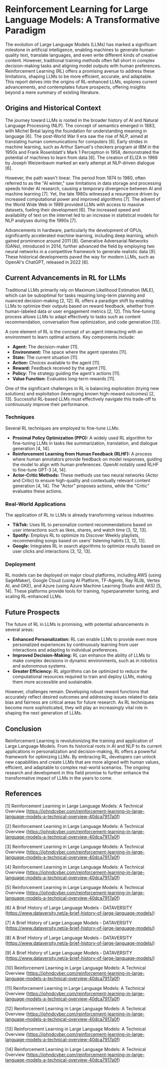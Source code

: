 # Reinforcement Learning for Large Language Models: A Transformative Paradigm

The evolution of Large Language Models (LLMs) has marked a significant milestone in artificial intelligence, enabling machines to generate human-quality text, translate languages, and even write different kinds of creative content. However, traditional training methods often fall short in complex decision-making tasks and aligning model outputs with human preferences. Reinforcement Learning (RL) offers a promising avenue to address these limitations, shaping LLMs to be more efficient, accurate, and adaptable. This report delves into the origins of RL-enhanced LLMs, explores current advancements, and contemplates future prospects, offering insights beyond a mere summary of existing literature.

## Origins and Historical Context

The journey toward LLMs is rooted in the broader history of AI and Natural Language Processing (NLP). The concept of semantics emerged in 1883, with Michel Bréal laying the foundation for understanding meaning in language [6]. The post-World War II era saw the rise of NLP, aimed at translating human communications for computers [6]. Early strides in machine learning, such as Arthur Samuel's checkers program at IBM in the 1950s and Frank Rosenblatt's Mark 1 Perceptron in 1958, demonstrated the potential of machines to learn from data [6]. The creation of ELIZA in 1966 by Joseph Weizenbaum marked an early attempt at NLP-driven dialogue [6].

However, the path wasn't linear. The period from 1974 to 1980, often referred to as the "AI winter," saw limitations in data storage and processing speeds hinder AI research, causing a temporary divergence between AI and machine learning [7]. Yet, the late 1980s witnessed a resurgence driven by increased computational power and improved algorithms [7]. The advent of the World Wide Web in 1989 provided LLMs with access to massive datasets, fueling their development [6]. The increased speed and availability of text on the internet led to an increase in statistical models for NLP analyses during the 1990s [7].

Advancements in hardware, particularly the development of GPUs, significantly accelerated machine learning, including deep learning, which gained prominence around 2011 [8]. Generative Adversarial Networks (GANs), introduced in 2014, further advanced the field by employing two neural networks in a competitive framework to generate realistic data [9]. These historical developments paved the way for modern LLMs, such as OpenAI's ChatGPT, released in 2022 [6].

## Current Advancements in RL for LLMs

Traditional LLMs primarily rely on Maximum Likelihood Estimation (MLE), which can be suboptimal for tasks requiring long-term planning and nuanced decision-making [2, 12]. RL offers a paradigm shift by enabling LLMs to optimize their outputs based on reward feedback, whether from human-labeled data or user engagement metrics [2, 12]. This fine-tuning process allows LLMs to adapt effectively to tasks such as content recommendation, conversation flow optimization, and code generation [13].

A core element of RL is the concept of an agent interacting with an environment to learn optimal actions. Key components include:

*   **Agent:** The decision-maker [11].
*   **Environment:** The space where the agent operates [11].
*   **State:** The current situation [11].
*   **Action:** Choices available to the agent [11].
*   **Reward:** Feedback received by the agent [11].
*   **Policy:** The strategy guiding the agent's actions [11].
*   **Value Function:** Evaluates long-term rewards [11].

One of the significant challenges in RL is balancing exploration (trying new solutions) and exploitation (leveraging known high-reward outcomes) [2, 13]. Successful RL-based LLMs must effectively navigate this trade-off to continuously improve their performance.

### Techniques

Several RL techniques are employed to fine-tune LLMs:

*   **Proximal Policy Optimization (PPO):** A widely used RL algorithm for fine-tuning LLMs in tasks like summarization, translation, and dialogue generation [4, 14].
*   **Reinforcement Learning from Human Feedback (RLHF):** A process where human annotators provide feedback on model responses, guiding the model to align with human preferences. OpenAI notably used RLHF to fine-tune GPT-3 [4, 14].
*   **Actor-Critic Methods:** These methods use two neural networks (Actor and Critic) to ensure high-quality and contextually relevant content generation [4, 14]. The "Actor" proposes actions, while the "Critic" evaluates these actions.

### Real-World Applications

The application of RL to LLMs is already transforming various industries:

*   **TikTok:** Uses RL to personalize content recommendations based on user interactions such as likes, shares, and watch time [3, 12, 13].
*   **Spotify:** Employs RL to optimize its Discover Weekly playlists, recommending songs based on users' listening habits [3, 12, 13].
*   **Google:** Integrates RL in search algorithms to optimize results based on user clicks and interactions [3, 12, 13].

### Deployment

RL models can be deployed on major cloud platforms, including AWS (using SageMaker), Google Cloud (using AI Platform, TF-Agents, Ray RLlib, Vertex AI, and GKE), and Azure (using Azure Machine Learning Studio and AKS) [5, 14]. These platforms provide tools for training, hyperparameter tuning, and scaling RL-enhanced LLMs.

## Future Prospects

The future of RL in LLMs is promising, with potential advancements in several areas:

*   **Enhanced Personalization:** RL can enable LLMs to provide even more personalized experiences by continuously learning from user interactions and adapting to individual preferences.
*   **Improved Decision-Making:** RL can enhance the ability of LLMs to make complex decisions in dynamic environments, such as in robotics and autonomous systems.
*   **Greater Efficiency:** RL algorithms can be optimized to reduce the computational resources required to train and deploy LLMs, making them more accessible and sustainable.

However, challenges remain. Developing robust reward functions that accurately reflect desired outcomes and addressing issues related to data bias and fairness are critical areas for future research. As RL techniques become more sophisticated, they will play an increasingly vital role in shaping the next generation of LLMs.

## Conclusion

Reinforcement Learning is revolutionizing the training and application of Large Language Models. From its historical roots in AI and NLP to its current applications in personalization and decision-making, RL offers a powerful framework for optimizing LLMs. By embracing RL, developers can unlock new capabilities and create LLMs that are more aligned with human values, efficient, and adaptable to complex real-world scenarios. The ongoing research and development in this field promise to further enhance the transformative impact of LLMs in the years to come.

## References

[1] Reinforcement Learning in Large Language Models: A Technical Overview (https://johndcyber.com/reinforcement-learning-in-large-language-models-a-technical-overview-40dca7917a0f)

[2] Reinforcement Learning in Large Language Models: A Technical Overview (https://johndcyber.com/reinforcement-learning-in-large-language-models-a-technical-overview-40dca7917a0f)

[3] Reinforcement Learning in Large Language Models: A Technical Overview (https://johndcyber.com/reinforcement-learning-in-large-language-models-a-technical-overview-40dca7917a0f)

[4] Reinforcement Learning in Large Language Models: A Technical Overview (https://johndcyber.com/reinforcement-learning-in-large-language-models-a-technical-overview-40dca7917a0f)

[5] Reinforcement Learning in Large Language Models: A Technical Overview (https://johndcyber.com/reinforcement-learning-in-large-language-models-a-technical-overview-40dca7917a0f)

[6] A Brief History of Large Language Models - DATAVERSITY (https://www.dataversity.net/a-brief-history-of-large-language-models/)

[7] A Brief History of Large Language Models - DATAVERSITY (https://www.dataversity.net/a-brief-history-of-large-language-models/)

[8] A Brief History of Large Language Models - DATAVERSITY (https://www.dataversity.net/a-brief-history-of-large-language-models/)

[9] A Brief History of Large Language Models - DATAVERSITY (https://www.dataversity.net/a-brief-history-of-large-language-models/)

[10] Reinforcement Learning in Large Language Models: A Technical Overview (https://johndcyber.com/reinforcement-learning-in-large-language-models-a-technical-overview-40dca7917a0f)

[11] Reinforcement Learning in Large Language Models: A Technical Overview (https://johndcyber.com/reinforcement-learning-in-large-language-models-a-technical-overview-40dca7917a0f)

[12] Reinforcement Learning in Large Language Models: A Technical Overview (https://johndcyber.com/reinforcement-learning-in-large-language-models-a-technical-overview-40dca7917a0f)

[13] Reinforcement Learning in Large Language Models: A Technical Overview (https://johndcyber.com/reinforcement-learning-in-large-language-models-a-technical-overview-40dca7917a0f)

[14] Reinforcement Learning in Large Language Models: A Technical Overview (https://johndcyber.com/reinforcement-learning-in-large-language-models-a-technical-overview-40dca7917a0f)